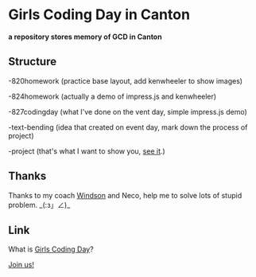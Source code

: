 # Girls Coding Day in Canton
**a repository stores memory of GCD in Canton**

## Structure
-820homework (practice base layout, add kenwheeler to show images)

-824homework (actually a demo of impress.js and kenwheeler)

-827codingday (what I've done on the vent day, simple impress.js demo)

-text-bending (idea that created on event day, mark down the process of project)

-project (that's what I want to show you, [see it](https://cingl.github.io/GCD_guangzhou_works/project/index.html#/step-1).)

## Thanks
Thanks to my coach [Windson](https://github.com/Windsooon) and Neco, help me to solve lots of stupid problem. \_(:з」∠)_

## Link
What is [Girls Coding Day](http://www.codingirls.club/)?

[Join us!](https://girlscodingday.org/)
